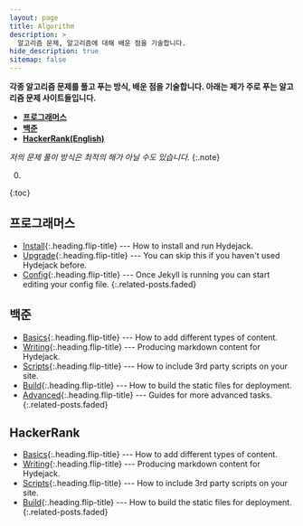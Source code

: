 ```yaml
---
layout: page
title: Algorithm
description: >
  알고리즘 문제, 알고리즘에 대해 배운 점을 기술합니다.
hide_description: true
sitemap: false
---
```


**각종 알고리즘 문제를 풀고 푸는 방식, 배운 점을 기술합니다. 아래는 제가 주로 푸는 알고리즘 문제 사이트들입니다.**

* **[프로그래머스](https://programmers.co.kr)**
* **[백준](https://www.acmicpc.net/)**
* **[HackerRank(English)](https://hackerrank.com)**

*저의 문제 풀이 방식은 최적의 해가 아닐 수도 있습니다.*
{:.note}

0. 
{:toc}

## 프로그래머스

* [Install]{:.heading.flip-title} --- How to install and run Hydejack.
* [Upgrade]{:.heading.flip-title} --- You can skip this if you haven't used Hydejack before.
* [Config]{:.heading.flip-title} --- Once Jekyll is running you can start editing your config file.
{:.related-posts.faded}

## 백준

* [Basics]{:.heading.flip-title} --- How to add different types of content.
* [Writing]{:.heading.flip-title} --- Producing markdown content for Hydejack.
* [Scripts]{:.heading.flip-title} --- How to include 3rd party scripts on your site.
* [Build]{:.heading.flip-title} --- How to build the static files for deployment.
* [Advanced]{:.heading.flip-title} --- Guides for more advanced tasks.
{:.related-posts.faded}

## HackerRank

* [Basics]{:.heading.flip-title} --- How to add different types of content.
* [Writing]{:.heading.flip-title} --- Producing markdown content for Hydejack.
* [Scripts]{:.heading.flip-title} --- How to include 3rd party scripts on your site.
* [Build]{:.heading.flip-title} --- How to build the static files for deployment.
{:.related-posts.faded}

[install]: install.md
[upgrade]: upgrade.md
[config]: config.md
[basics]: basics.md
[writing]: writing.md
[scripts]: scripts.md
[build]: build.md
[advanced]: advanced.md
